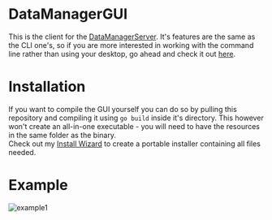 # DataManagerGUI
This is the client for the [DataManagerServer](https://github.com/JojiiOfficial/DataManagerServer). It's features are the same as the CLI one's, so
if you are more interested in working with the command line rather than using your desktop, go ahead and check it out
[here](https://github.com/DataManager-Go/DataManagerCLI).

# Installation
If you want to compile the GUI yourself you can do so by pulling this repository and compiling it using ```go build``` inside it's directory. This however won't create an all-in-one executable - you will need to have the resources in the same folder as the binary.<br>
Check out my [Install Wizard](https://github.com/Yukaru-san/InstallWizard) to create a portable installer containing all files needed.

# Example
![example1](https://very.highly.illegal-dark-web-server.xyz/preview/raw/KUtn0f2LAkSsLkTsIZkMcQPKz)
